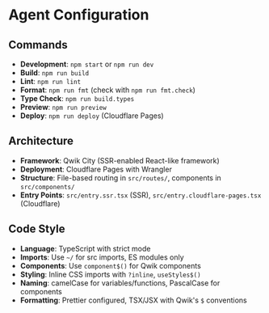 # Agent Configuration

## Commands
- **Development**: `npm start` or `npm run dev`
- **Build**: `npm run build`
- **Lint**: `npm run lint`
- **Format**: `npm run fmt` (check with `npm run fmt.check`)
- **Type Check**: `npm run build.types`
- **Preview**: `npm run preview`
- **Deploy**: `npm run deploy` (Cloudflare Pages)

## Architecture
- **Framework**: Qwik City (SSR-enabled React-like framework)
- **Deployment**: Cloudflare Pages with Wrangler
- **Structure**: File-based routing in `src/routes/`, components in `src/components/`
- **Entry Points**: `src/entry.ssr.tsx` (SSR), `src/entry.cloudflare-pages.tsx` (Cloudflare)

## Code Style
- **Language**: TypeScript with strict mode
- **Imports**: Use `~/` for src imports, ES modules only
- **Components**: Use `component$()` for Qwik components
- **Styling**: Inline CSS imports with `?inline`, `useStyles$()`
- **Naming**: camelCase for variables/functions, PascalCase for components
- **Formatting**: Prettier configured, TSX/JSX with Qwik's `$` conventions
